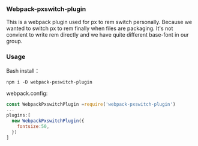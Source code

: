 ### Webpack-pxswitch-plugin

This is a webpack plugin used for px to rem switch personally. Because we wanted to switch px to rem finally when files are packaging. It's not convient to write rem directly and we have quite different base-font in our group.


### Usage

Bash install：

```shell
npm i -D webpack-pxswitch-plugin
```

webpack.config:

```javascript
const WebpackPxswitchPlugin =require('webpack-pxswitch-plugin')
...
plugins:[
  new WebpackPxswitchPlugin({
    fontsize:50,
  })
]
```
